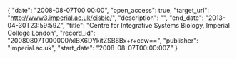 {
  "date": "2008-08-07T00:00:00", 
  "open_access": true, 
  "target_url": "http://www3.imperial.ac.uk/cisbic/", 
  "description": "", 
  "end_date": "2013-04-30T23:59:59Z", 
  "title": "Centre for Integrative Systems Biology, Imperial College London", 
  "record_id": "20080807T000000/xlBX6DYkitZSB6Bx+r+ccw==", 
  "publisher": "imperial.ac.uk", 
  "start_date": "2008-08-07T00:00:00Z"
}

